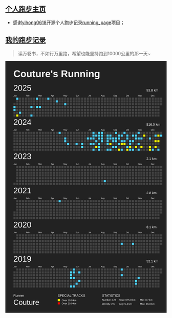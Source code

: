 ## [个人跑步主页](https://run.coutures.top/)
* 感谢[yihong0618](https://github.com/yihong0618)开源个人跑步记录[running_page](https://github.com/yihong0618/running_page)项目；

## [我的跑步记录](https://run.coutures.top/)  
>读万卷书，不如行万里路，希望也能坚持跑到10000公里的那一天~

[![running](https://github.com/coutureone/running/blob/master/assets/github.svg)](https://run.coutures.top/)
